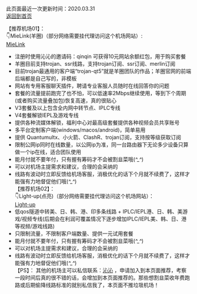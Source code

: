 此页面最近一次更新时间：2020.03.31              
[返回到首页](https://passwallopenwrt.github.io/website/)                

【推荐机场01】：               
👇MieLink(羊圈)（部分网络需要挂代理访问这个机场网站）:                  
[MieLink](http://rakuten-co-jp.club/register?aff=qinqin)              
* 注册时使用沁沁的邀请码：qinqin 可获得10元网站余额红包，用于购买套餐    
* 羊圈目前支持trojan、ssr线路，支持trojan订阅、ssr订阅、merlin订阅            
* 目前trojan最通用的客户端“trojan-qt5”就是羊圈团队的作品；羊圈官网的前端后端都是自己写的，非模板                 
* 网站有专用客服聊天插件，聘请专业客服人员随时在线回答你的问题             
* 套餐的流量提前跑完了也不怕，可以低速率2Mbps继续使用，等到下个周期(或者购买流量叠加包)恢复高速，真的很贴心                  
* V3套餐及以上包含全内网中转节点、IPLC专线            
* V4套餐解锁IEPL及游戏专线             
* 提供各种流媒体解锁，福利中心对最高级套餐提供各种视频会员共享账号              
* 多平台定制客户端(windows/macos/android)，简单易用                
* 提供 Quantumultx、小火箭、ClashR、trojan订阅，支持按等级获取订阅                      
* 限制公网ip同时在线数量，以公网ip为准，同一台路由器下无论多少设备只算做一个ip在线，适合团队使用           
* 能月付就不要年付，只有握有筹码才不会被割韭菜哦(*^_^*)                 
* 可以对机场主提需求和建议，合理的会采纳的        
* 线路有波动时立即反馈给机场客服，消极优化的话下个月就不续费了，这样才能强有力地督促他们哦(*^_^*)           
【推荐机场02】：     
👇Light-up(点亮)（部分网络需要挂代理访问这个机场网站）：        
[Light-up](https://light-up.cc/auth/register?code=DusH)                               
* 低qos隧道中转美、日、韩、港、印多条线路 + IPLC/IEPL港、日、韩、美游戏/视频专线(后期会在利润可覆盖情况下逐步增加IPLC/IEPL美、韩、日、港等视频/游戏线路)                      
* 只限制流量，不限制客户端数量、提供一元试用套餐             
* 能月付就不要年付，只有握有筹码才不会被割韭菜哦(*^_^*)                 
* 可以对机场主提需求和建议，合理的会采纳的        
* 线路有波动时立即反馈给机场客服，消极优化的话下个月就不续费了，这样才能强有力地督促他们哦(*^_^*)                     
【PS】：
其他的机场主可以私信联系：[沁沁](https://t.me/wefuxkgfw) ，申请加入到本页面推荐，考察一段时间后真的很不错的话，会增加到本页面推荐的。那些想割韭菜收年费跑路或后期偷降线路标准的就别私信我了，本页面不推垃圾机场！             




